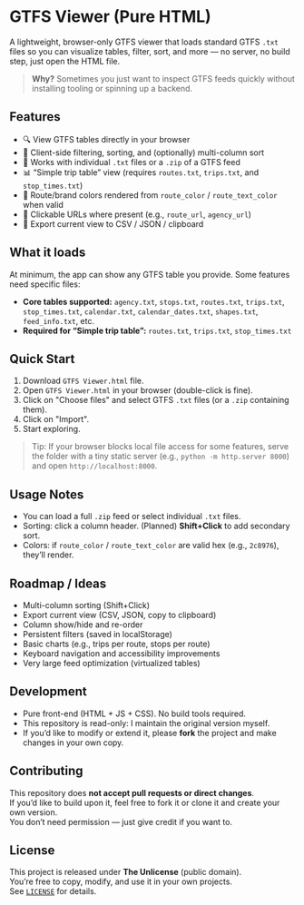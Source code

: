 # GTFS Viewer (Pure HTML)

A lightweight, browser-only GTFS viewer that loads standard GTFS `.txt` files so you can visualize tables, filter, sort, and more — no server, no build step, just open the HTML file.

> **Why?** Sometimes you just want to inspect GTFS feeds quickly without installing tooling or spinning up a backend.

## Features
- 🔍 View GTFS tables directly in your browser
- 🔄 Client-side filtering, sorting, and (optionally) multi-column sort
- 📁 Works with individual `.txt` files or a `.zip` of a GTFS feed
- 📊 “Simple trip table” view (requires `routes.txt`, `trips.txt`, and `stop_times.txt`)
- 🎨 Route/brand colors rendered from `route_color` / `route_text_color` when valid
- 🔗 Clickable URLs where present (e.g., `route_url`, `agency_url`)
- 💾 Export current view to CSV / JSON / clipboard

## What it loads
At minimum, the app can show any GTFS table you provide. Some features need specific files:

- **Core tables supported:** `agency.txt`, `stops.txt`, `routes.txt`, `trips.txt`, `stop_times.txt`, `calendar.txt`, `calendar_dates.txt`, `shapes.txt`, `feed_info.txt`, etc.
- **Required for “Simple trip table”:** `routes.txt`, `trips.txt`, `stop_times.txt`

## Quick Start
1. Download `GTFS Viewer.html` file.
2. Open `GTFS Viewer.html` in your browser (double-click is fine).
3. Click on "Choose files" and select GTFS `.txt` files (or a `.zip` containing them).
4. Click on "Import".
5. Start exploring.

> Tip: If your browser blocks local file access for some features, serve the folder with a tiny static server (e.g., `python -m http.server 8000`) and open `http://localhost:8000`.

## Usage Notes
- You can load a full `.zip` feed or select individual `.txt` files.
- Sorting: click a column header. (Planned) **Shift+Click** to add secondary sort.
- Colors: if `route_color` / `route_text_color` are valid hex (e.g., `2c8976`), they’ll render.

## Roadmap / Ideas
- Multi-column sorting (Shift+Click)
- Export current view (CSV, JSON, copy to clipboard)
- Column show/hide and re-order
- Persistent filters (saved in localStorage)
- Basic charts (e.g., trips per route, stops per route)
- Keyboard navigation and accessibility improvements
- Very large feed optimization (virtualized tables)

## Development
- Pure front-end (HTML + JS + CSS). No build tools required.
- This repository is read-only: I maintain the original version myself.
- If you’d like to modify or extend it, please **fork** the project and make changes in your own copy.

## Contributing
This repository does **not accept pull requests or direct changes**.  
If you’d like to build upon it, feel free to fork it or clone it and create your own version.  
You don’t need permission — just give credit if you want to.

## License
This project is released under **The Unlicense** (public domain).  
You’re free to copy, modify, and use it in your own projects.  
See [`LICENSE`](./LICENSE) for details.
